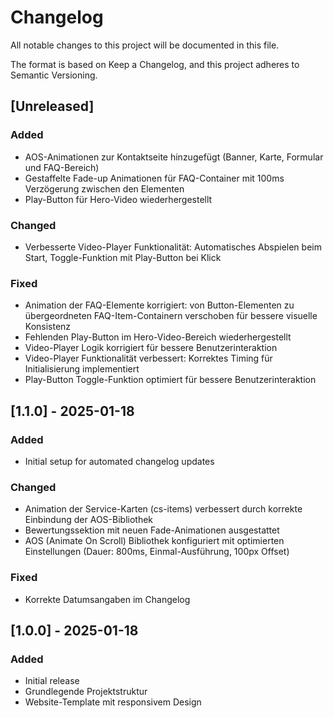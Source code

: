 # Changelog

All notable changes to this project will be documented in this file.

The format is based on Keep a Changelog, and this project adheres to Semantic Versioning.

## [Unreleased]

### Added

- AOS-Animationen zur Kontaktseite hinzugefügt (Banner, Karte, Formular und FAQ-Bereich)
- Gestaffelte Fade-up Animationen für FAQ-Container mit 100ms Verzögerung zwischen den Elementen
- Play-Button für Hero-Video wiederhergestellt

### Changed

- Verbesserte Video-Player Funktionalität: Automatisches Abspielen beim Start, Toggle-Funktion mit Play-Button bei Klick

### Fixed

- Animation der FAQ-Elemente korrigiert: von Button-Elementen zu übergeordneten FAQ-Item-Containern verschoben für bessere visuelle Konsistenz
- Fehlenden Play-Button im Hero-Video-Bereich wiederhergestellt
- Video-Player Logik korrigiert für bessere Benutzerinteraktion
- Video-Player Funktionalität verbessert: Korrektes Timing für Initialisierung implementiert
- Play-Button Toggle-Funktion optimiert für bessere Benutzerinteraktion

## [1.1.0] - 2025-01-18

### Added

- Initial setup for automated changelog updates

### Changed

- Animation der Service-Karten (cs-items) verbessert durch korrekte Einbindung der AOS-Bibliothek
- Bewertungssektion mit neuen Fade-Animationen ausgestattet
- AOS (Animate On Scroll) Bibliothek konfiguriert mit optimierten Einstellungen (Dauer: 800ms, Einmal-Ausführung, 100px Offset)

### Fixed

- Korrekte Datumsangaben im Changelog

## [1.0.0] - 2025-01-18

### Added

- Initial release
- Grundlegende Projektstruktur
- Website-Template mit responsivem Design
